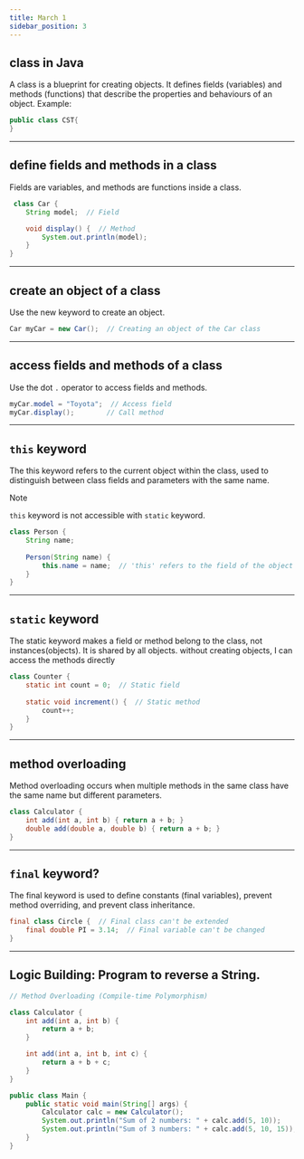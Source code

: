 ```yaml
---
title: March 1 
sidebar_position: 3
---
```


##  class in Java
A class is a blueprint for creating objects. It defines fields (variables) and methods
(functions) that describe the properties and behaviours of an object.
Example:
```java
public class CST{
}

```

---
## define fields and methods in a class
Fields are variables, and methods are functions inside a class.

```java
 class Car {
    String model;  // Field

    void display() {  // Method
        System.out.println(model);
    }
}

```

---
## create an object of a class
Use the new keyword to create an object.

```java
Car myCar = new Car();  // Creating an object of the Car class

```

---
## access fields and methods of a class
Use the dot `.` operator to access fields and methods.
```java
myCar.model = "Toyota";  // Access field
myCar.display();        // Call method

```

---
## `this` keyword

The this keyword refers to the current object within the class, used to distinguish between class fields and parameters with the same name.

>[!note]
> `this` keyword is not accessible with `static` keyword.

```java
class Person {
    String name;
    
    Person(String name) {
        this.name = name;  // 'this' refers to the field of the object
    }
}

```

---
## `static` keyword

The static keyword makes a field or method belong to the class, not instances(objects). It is shared by all objects.
without creating objects, I can access the methods directly

```java
class Counter {
    static int count = 0;  // Static field
    
    static void increment() {  // Static method
        count++;
    }
}

```

---
## method overloading

Method overloading occurs when multiple methods in the same class have the
same name but different parameters.
```java
class Calculator {
    int add(int a, int b) { return a + b; }
    double add(double a, double b) { return a + b; }
}

```

---
## `final` keyword?

The final keyword is used to define constants (final variables), prevent method
overriding, and prevent class inheritance.

```java
final class Circle {  // Final class can't be extended
    final double PI = 3.14;  // Final variable can't be changed
}

```


---

## Logic Building: Program to reverse a String.

```java
// Method Overloading (Compile-time Polymorphism)

class Calculator {
    int add(int a, int b) {
        return a + b;
    }

    int add(int a, int b, int c) {
        return a + b + c;
    }
}

public class Main {
    public static void main(String[] args) {
        Calculator calc = new Calculator();
        System.out.println("Sum of 2 numbers: " + calc.add(5, 10));
        System.out.println("Sum of 3 numbers: " + calc.add(5, 10, 15));
    }
}


```
